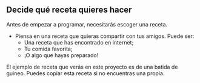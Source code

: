 ## Decide qué receta quieres hacer

Antes de empezar a programar, necesitarás escoger una receta.

+ Piensa en una receta que quieras compartir con tus amigos. Puede ser: 
    + Una receta que has encontrado en internet;
    + Tu comida favorita;
    + ¡O algo que hayas preparado!

El ejemplo de receta que verás en este proyecto es de una batida de guineo. Puedes copiar esta receta si no encuentras una propia.